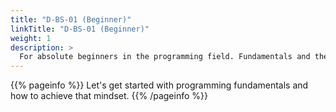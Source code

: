```yaml
---
title: "D-BS-01 (Beginner)"
linkTitle: "D-BS-01 (Beginner)"
weight: 1
description: >
  For absolute beginners in the programming field. Fundamentals and the mindset.
---
```


{{% pageinfo %}}
Let's get started with programming fundamentals and how to achieve that mindset. 
{{% /pageinfo %}}